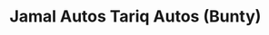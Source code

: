 ---
title: "Jamal Autos Tariq Autos (Bunty)"
url: /karachi/jamal-autos-tariq-autos-bunty/
shop: shop
---